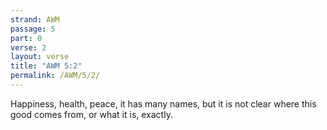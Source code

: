 ```yaml
---
strand: AWM
passage: 5
part: 0
verse: 2
layout: verse
title: "AWM 5:2"
permalink: /AWM/5/2/
---
```

Happiness, health, peace, it has many names, but it is not clear where this good comes from, or what it is, exactly.
